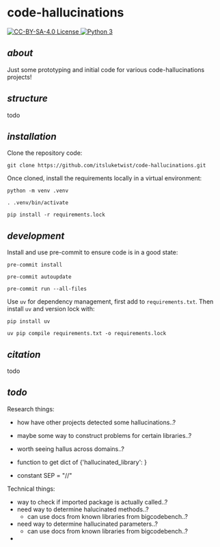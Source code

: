 # **code-hallucinations**

<div>
    <!-- badges from : https://shields.io/ -->
    <!-- logos available : https://simpleicons.org/ -->
    <a href="https://creativecommons.org/licenses/by-sa/4.0/">
        <img alt="CC-BY-SA-4.0 License" src="https://img.shields.io/badge/Licence-CC_BY_SA_4.0-yellow?style=for-the-badge&logo=docs&logoColor=white" />
    </a>
    <a href="https://www.python.org/">
        <img alt="Python 3" src="https://img.shields.io/badge/Python_3-blue?style=for-the-badge&logo=python&logoColor=white" />
    </a>
</div>

## *about*

Just some prototyping and initial code for various code-hallucinations projects!

## *structure*

todo

## *installation*

Clone the repository code:

```shell
git clone https://github.com/itsluketwist/code-hallucinations.git
```

Once cloned, install the requirements locally in a virtual environment:

```shell
python -m venv .venv

. .venv/bin/activate

pip install -r requirements.lock
```

## *development*

Install and use pre-commit to ensure code is in a good state:

```shell
pre-commit install

pre-commit autoupdate

pre-commit run --all-files
```

Use `uv` for dependency management, first add to `requirements.txt`. Then install `uv` and version lock with:

```shell
pip install uv

uv pip compile requirements.txt -o requirements.lock
```


## *citation*

todo


## *todo*

Research things:
- how have other projects detected some hallucinations..?
- maybe some way to construct problems for certain libraries..?
- worth seeing hallus across domains..?
- function to get dict of {'hallucinated_library': <responses that include it>}

- constant SEP = "//"

Technical things:
- way to check if imported package is actually called..?
- need way to determine halucinated methods..?
    - can use docs from known libraries from bigcodebench..?
- need way to determine hallucinated parameters..?
    - can use docs from known libraries from bigcodebench..?
-
